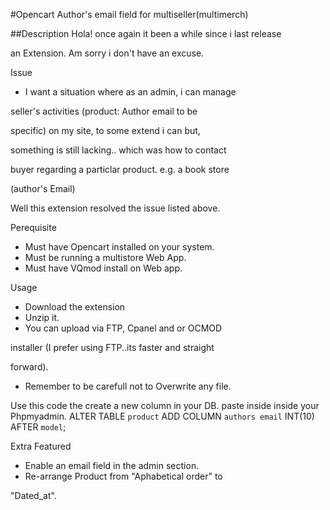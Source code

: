 #Opencart Author's email field for multiseller(multimerch)

##Description
Hola! once again it been a while since i last release 

an Extension. Am sorry i don't have an excuse. 

Issue
 - I want a situation where as an admin, i can manage 

seller's activities (product: Author email to be 

specific) on my site, to some extend i can but, 

something is still lacking.. which was how to contact 

buyer regarding a particlar product. e.g. a book store 

(author's Email)

Well this extension resolved the issue listed above.

Perequisite
- Must have Opencart installed on your system. 
- Must be running a multistore Web App.
- Must have VQmod install on Web app.

Usage 
 - Download the extension
 - Unzip it.
 - You can upload via FTP, Cpanel and or OCMOD 

installer (I prefer using FTP..its faster and straight 

forward).
 - Remember to be carefull not to Overwrite any file. 

Use this code the create a new column in your DB.
paste inside inside your Phpmyadmin.
ALTER TABLE `product`
    ADD COLUMN `authors email` INT(10) AFTER `model`;

Extra Featured
- Enable an email field in the admin section.
- Re-arrange Product from "Aphabetical order" to 

"Dated_at".
